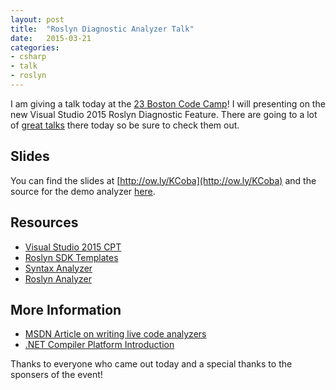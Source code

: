 ```yaml
---
layout: post
title:  "Roslyn Diagnostic Analyzer Talk"
date:   2015-03-21
categories: 
- csharp
- talk
- roslyn
---
```


I am giving a talk today at the [23 Boston Code Camp](https://www.bostoncodecamp.com/)!  I will presenting on the new Visual Studio 2015 Roslyn Diagnostic Feature.  There are going to a lot of [great talks](https://www.bostoncodecamp.com/CC23/Schedule/Index) there today so be sure to check them out.

## Slides
You can find the slides at [http://ow.ly/KCoba](http://ow.ly/KCoba) and the source for the demo analyzer [here](https://github.com/jsturtevant/ReturnValueNotUsedAnalyzer).  

## Resources
- [Visual Studio 2015 CPT](https://www.visualstudio.com/en-us/downloads/visual-studio-2015-ctp-vs.aspx)
- [Roslyn SDK Templates](https://visualstudiogallery.msdn.microsoft.com/849f3ab1-05cf-4682-b4af-ef995e2aa1a5)
- [Syntax Analyzer](https://visualstudiogallery.msdn.microsoft.com/70e184da-9b3a-402f-b210-d62a898e2887)
- [Roslyn Analyzer](http://roslynquoter.azurewebsites.net/)

## More Information
- [MSDN Article on writing live code analyzers](https://msdn.microsoft.com/en-us/magazine/dn879356.aspx)
- [.NET Compiler Platform Introduction](http://www.pluralsight.com/courses/dotnet-compiler-platform-introduction)

Thanks to everyone who came out today and a special thanks to the sponsers of the event!
